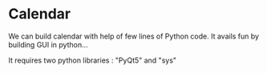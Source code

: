# Calendar
We can build calendar with help of few lines of Python code. It avails fun by building GUI in python...

It requires two python libraries : "PyQt5" and "sys"

